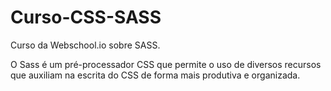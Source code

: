 # Curso-CSS-SASS
Curso da Webschool.io sobre SASS.

O Sass é um pré-processador CSS que permite o uso de diversos recursos que auxiliam na escrita do CSS de forma mais produtiva e organizada.
